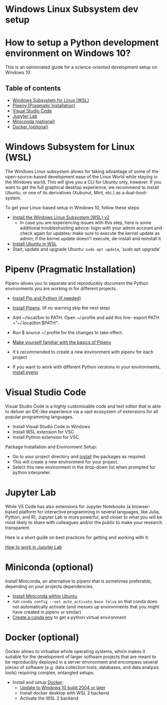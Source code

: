 # Windows Linux Subsystem dev setup

#  How to setup a Python development environment on Windows 10?

This is an opinionated guide for a science-oriented development setup on Windows 10.

## Table of contents
- [Windows Subsystem for Linux (WSL)](#wsl)
- [Pipenv (Pragmatic Installation)](#pipenv)
- [Visual Studio Code](#visual-studio-code)
- [Jupyter Lab](#jupyter-lab)
- [Miniconda (optional)](#miniconda)
- [Docker (optional)](#docker)

# <a name="wsl"></a>Windows Subsystem for Linux (WSL)

The Windows Linux subsystem allows for taking advantage of some of the open-source-based development ease of the Linux World while staying in the Windows world. This will give you a CLI for Ubuntu only, however. If you want to get the full graphical desktop experience, we recommend to install Ubuntu, or one of its derivatives (Xubunut, Mint, etc.) as a dual-boot-system.

To get your Linux-based setup in Windows 10, follow these steps:
* [Install the Windows Linux Subsystem (WSL) v2 ](https://docs.microsoft.com/de-de/windows/wsl/install-win10)
  * In case you are experiencing issues with this step, here is some additional troubleshooting advice: login with your admin account and check again for updates; make sure to execute the kernel update as admin; if the kernel update doesn't execute, de-install and reinstall it
* [Install Ubuntu in WSL](https://docs.microsoft.com/de-de/windows/wsl/install-win10#step-6---install-your-linux-distribution-of-choice)
* Start, update and upgrade Ubuntu: `sudo apt update`, 'sudo apt upgrade'

# <a name="pipenv"></a>Pipenv (Pragmatic Installation)

Pipenv allows you to separate and reproducibly document the Python environments you are working in for different projects.

* [Install Pip and Python (if needed)](https://pipenv.pypa.io/en/latest/install/#make-sure-you-ve-got-python-pip)
* [Install Pipenv](https://pipenv.pypa.io/en/latest/install/#pragmatic-installation-of-pipenv). (If no warning skip the next step) 
* Add ~/local/bin to PATH. Open  ~/.profile and add this line- export PATH =”~/.local/bin:$PATH”.
* Run $ source ~/.profile for the changes to take effect.

* [Make yourself familiar with the basics of Pipenv](https://pipenv.pypa.io/en/latest/basics/)
* It's recommended to create a new environment with pipenv for each project
* If you want to work with different Python versions in your environments, [install pyenv](https://github.com/pyenv/pyenv#installation)

# Visual Studio Code

Visual Studio Code is a highly customisable code and text editor that is able to deliver an IDE-like experience via a vast ecosystem of extensions for all popular programming languages.

* Install Visual Studio Code in Windows 
* Install WSL extension for VSC
* Install Python extension for VSC

Package Installation and Environment Setup:
* Go to your project directory and [install](https://pipenv.pypa.io/en/latest/install/#installing-packages-for-your-project) the packages as required.
* This will create a new environment for your project.
* Select this new environment in the drop-down list when prompted for python interpreter.

# Jupyter Lab

While VS Code has also extensions for Jupyter Notebooks (a browser-based platform for interactive programming in several languages, like Julia, Python, and R), Jupyter Lab is more powerful, and closer to what you will be most likely to share with colleagues and/or the public to make your research transparent.

Here is a short guide on best practices for getting and working with it:

[How to work in Jupyter Lab](How-to-work-in-Jupyter-Lab)

# <a name="miniconda"></a>Miniconda (optional)
Install Miniconda, an alternative to pipenv that is sometimes preferable, depending on your projects dependencies.
* [Install Miniconda within Ubuntu](https://conda.io/projects/conda/en/latest/user-guide/install/linux.html)
* run `conda config --set auto_activate_base false` so that conda does not automatically activate (and messes up environments that you might have created in pipenv or similar)
* [Create a conda env](https://conda.io/projects/conda/en/latest/user-guide/getting-started.html#managing-environments) to get a python virtual environment


# <a name="docker"></a>Docker (optional)

Docker allows to virtualise whole operating systems, which makes it suitable for the development of larger software projects that are meant to be reproducibly deployed in a server environment and encompass several pieces of software (e.g. data collection tools, databases, and data analysis tools) requiring complex, entangled setups.

* Install and setup [Docker](https://www.docker.com):
  * [Update to Windows 10 build 2004 or later](https://www.microsoft.com/en-us/software-download/windows10)
  * Install docker desktop with WSL 2 backend
  * Activate the WSL 2 backend
